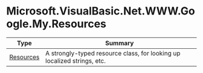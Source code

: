 ﻿
# Microsoft.VisualBasic.Net.WWW.Google.My.Resources

|Type|Summary|
|----|-------|
|<a href="#" onClick="load('/docs/Microsoft.VisualBasic.Net.WWW.Google.My.Resources/Resources.md')">Resources</a>|A strongly-typed resource class, for looking up localized strings, etc.|

